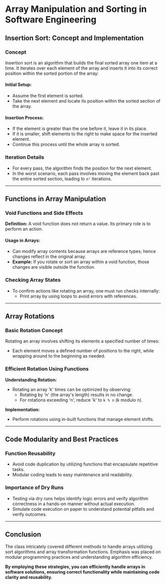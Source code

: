 
# Array Manipulation and Sorting in Software Engineering

## Insertion Sort: Concept and Implementation

### Concept
Insertion sort is an algorithm that builds the final sorted array one item at a time. It iterates over each element of the array and inserts it into its correct position within the sorted portion of the array:

#### Initial Setup:
- Assume the first element is sorted.
- Take the next element and locate its position within the sorted section of the array.

#### Insertion Process:
- If the element is greater than the one before it, leave it in its place.
- If it is smaller, shift elements to the right to make space for the inserted element.
- Continue this process until the whole array is sorted.

### Iteration Details
- For every pass, the algorithm finds the position for the next element.
- In the worst scenario, each pass involves moving the element back past the entire sorted section, leading to `n²` iterations.

---

## Functions in Array Manipulation

### Void Functions and Side Effects
**Definition:** A void function does not return a value. Its primary role is to perform an action.

#### Usage in Arrays:
- Can modify array contents because arrays are reference types; hence changes reflect in the original array.
- **Example:** If you rotate or sort an array within a void function, those changes are visible outside the function.

### Checking Array States
- To confirm actions like rotating an array, one must run checks internally:
    - Print array by using loops to avoid errors with references.

---

## Array Rotations

### Basic Rotation Concept
Rotating an array involves shifting its elements a specified number of times:

- Each element moves a defined number of positions to the right, while wrapping around to the beginning as needed.

### Efficient Rotation Using Functions

**Understanding Rotation:**
- Rotating an array 'k' times can be optimized by observing:
    - Rotating by 'n' (the array's length) results in no change.
    - For rotations exceeding 'n', reduce 'k' to `k % n` (k modulo n).

**Implementation:**
- Perform rotations using in-built functions that manage element shifts.

---

## Code Modularity and Best Practices

### Function Reusability
- Avoid code duplication by utilizing functions that encapsulate repetitive tasks.
- Modular coding leads to easy maintenance and readability.

### Importance of Dry Runs
- Testing via dry runs helps identify logic errors and verify algorithm correctness in a hands-on manner without actual execution.
- Simulate code execution on paper to understand potential pitfalls and verify outcomes.

---

## Conclusion

The class intricately covered different methods to handle arrays utilizing sort algorithms and array transformation functions. Emphasis was placed on modular programming practices and understanding algorithm efficiency.

**By employing these strategies, you can efficiently handle arrays in software solutions, ensuring correct functionality while maintaining code clarity and reusability.**
